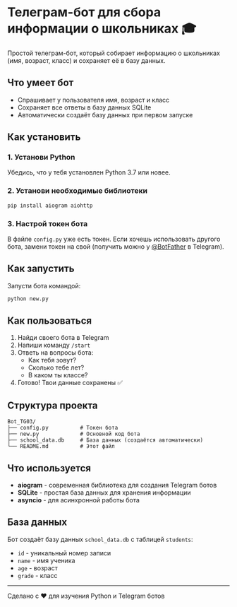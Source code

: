 # Телеграм-бот для сбора информации о школьниках 🎓

Простой телеграм-бот, который собирает информацию о школьниках (имя, возраст, класс) и сохраняет её в базу данных.

## Что умеет бот

- Спрашивает у пользователя имя, возраст и класс
- Сохраняет все ответы в базу данных SQLite
- Автоматически создаёт базу данных при первом запуске

## Как установить

### 1. Установи Python
Убедись, что у тебя установлен Python 3.7 или новее.

### 2. Установи необходимые библиотеки
```bash
pip install aiogram aiohttp
```

### 3. Настрой токен бота
В файле `config.py` уже есть токен. Если хочешь использовать другого бота, замени токен на свой (получить можно у [@BotFather](https://t.me/BotFather) в Telegram).

## Как запустить

Запусти бота командой:
```bash
python new.py
```

## Как пользоваться

1. Найди своего бота в Telegram
2. Напиши команду `/start`
3. Ответь на вопросы бота:
   - Как тебя зовут?
   - Сколько тебе лет?
   - В каком ты классе?
4. Готово! Твои данные сохранены ✅

## Структура проекта

```
Bot_TG03/
├── config.py          # Токен бота
├── new.py             # Основной код бота
├── school_data.db     # База данных (создаётся автоматически)
└── README.md          # Этот файл
```

## Что используется

- **aiogram** - современная библиотека для создания Telegram ботов
- **SQLite** - простая база данных для хранения информации
- **asyncio** - для асинхронной работы бота

## База данных

Бот создаёт базу данных `school_data.db` с таблицей `students`:
- `id` - уникальный номер записи
- `name` - имя ученика
- `age` - возраст
- `grade` - класс

---

Сделано с ❤️ для изучения Python и Telegram ботов

